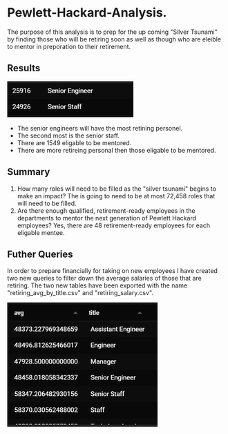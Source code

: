 # Pewlett-Hackard-Analysis.
The purpose of this analysis is to prep for the up coming "Silver Tsunami" by finding those who will be retiring soon as well as though who are eleible to mentor in preporation to their retirement. 

## Results
![top_two](Data/top_two_retiring.png)
* The senior engineers will have the most retining personel.
* The second most is the senior staff.
* There are 1549 eligable to be mentored.
* There are more retireing personal then those eligable to be mentored.  

## Summary
1) How many roles will need to be filled as the "silver tsunami" begins to make an impact?
The is going to need to be at most 72,458 roles that will need to be filled.
2) Are there enough qualified, retirement-ready employees in the departments to mentor the next generation of Pewlett Hackard employees?
Yes, there are 48 retirement-ready employees for each eligable mentee.

## Futher Queries

In order to prepare financially for taking on new employees I have created two new queries to filter down the average salaries of those that are retiring. The two new tables have been exported with the name "retiring_avg_by_title.csv" and "retiring_salary.csv".

![avg](Data/avg_retiring_salary.png)
